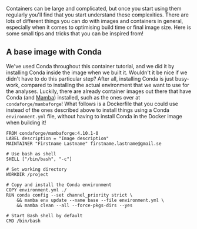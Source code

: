 Containers can be large and complicated, but once you start using them regularly
you'll find that you start understand these complexities. There are lots of
different things you can do with images and containers in general, especially
when it comes to optimising build time or final image size. Here is some small
tips and tricks that you can be inspired from!

## A base image with Conda

We've used Conda throughout this container tutorial, and we did it by
installing Conda inside the image when we built it. Wouldn't it be nice if we
didn't have to do this particular step? After all, installing Conda is just
busy-work, compared to installing the actual environment that we want to use
for the analyses. Luckily, there are already container images out there that
have Conda (and [Mamba](conda-4-extra-material)) installed, such as the ones
over at `condaforge/mambaforge`! What follows is a Dockerfile that you could
use instead of the ones described above to install things using a Conda
`environment.yml` file, without having to install Conda in the Docker image
when building it!

```no-highlight
FROM condaforge/mambaforge:4.10.1-0
LABEL description = "Image description"
MAINTAINER "Firstname Lastname" firstname.lastname@gmail.se

# Use bash as shell
SHELL ["/bin/bash", "-c"]

# Set working directory
WORKDIR /project

# Copy and install the Conda environment
COPY environment.yml ./
RUN conda config --set channel_priority strict \
    && mamba env update --name base --file environment.yml \
    && mamba clean --all --force-pkgs-dirs --yes

# Start Bash shell by default
CMD /bin/bash
```
